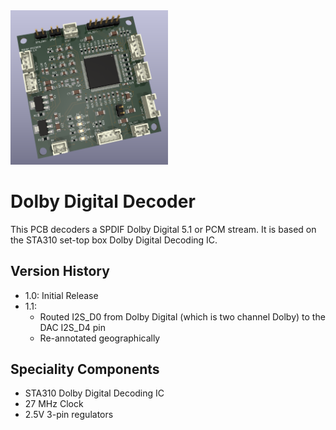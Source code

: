 <img src="screenshot.png" width="50%">

# Dolby Digital Decoder

This PCB decoders a SPDIF Dolby Digital 5.1 or PCM stream.  It is based on the STA310 set-top box Dolby Digital Decoding IC.

## Version History

- 1.0: Initial Release
- 1.1: 
    * Routed I2S_D0 from Dolby Digital (which is two channel Dolby) to the DAC I2S_D4 pin
    * Re-annotated geographically 

## Speciality Components

* STA310 Dolby Digital Decoding IC
* 27 MHz Clock
* 2.5V 3-pin regulators

